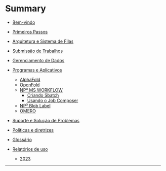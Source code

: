 # Summary

- [Bem-vindo](bem-vindo/README.md)
- [Primeiros Passos](primeiros-passos/README.md)
- [Arquitetura e Sistema de Filas](arquitetura-e-sistema-de-filas/README.md)
- [Submissão de Trabalhos](submissao-de-trabalhos/README.md)
- [Gerenciamento de Dados](gerenciamento-de-dados/README.md)
- [Programas e Aplicativos](programas-e-aplicativos/README.md)
  - [AlphaFold](programas-e-aplicativos/alphafold/README.md)
  - [OpenFold](programas-e-aplicativos/openfold/README.md)
  - [NP³ MS WORKFLOW](programas-e-aplicativos/np3_ms_workflow/README.md)
    - [Criando Sbatch](programas-e-aplicativos/np3_ms_workflow/np3_sbatch.md)
    - [Usando o Job Composer](programas-e-aplicativos/np3_ms_workflow/np3_jobcomposer.md)
  - [NP³ Blob Label](programas-e-aplicativos/np3_blob_label/README.md)
  - [OMERO](programas-e-aplicativos/omero/README.md)

  <!-- Planejados
  - [Cellprofiler]()
  - [ilastik]()
  - [Cellpose]()
  - [Gromacs]()
  - [Amber]()
  - [Relion]() 
  -->
- [Suporte e Solução de Problemas](suporte-e-solucao-de-problemas/README.md)
- [Políticas e diretrizes](politicas-e-diretrizes/README.md)
- [Glossário](glossario/README.md)
- [Relatórios de uso](reports/README.md)
  - [2023](reports/2023/README.md)

---
